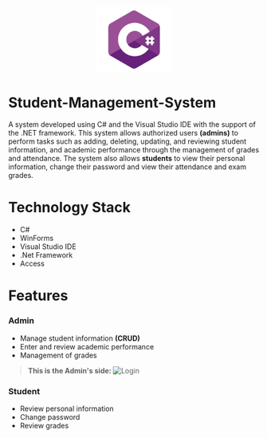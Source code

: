 <p align="center">
  <img
    src="https://github.com/majda-dev/Student-Management-System/blob/main/c%23.png?raw=true"
    alt="C#'s custom image"
   width='150';"
  />
</p>

# Student-Management-System
A system developed using C# and the Visual Studio IDE with the support of the .NET framework. This system allows authorized users **(admins)** to perform tasks such as adding, deleting, updating, and reviewing student information, and academic performance through the management of grades and attendance. 
The system also allows **students** to view their personal information, change their password and view their attendance and exam grades.

# Technology Stack
- C#
- WinForms
- Visual Studio IDE
- .Net Framework
- Access

# Features
### Admin
- Manage student information **(CRUD)**
- Enter and review academic performance
- Management of grades
> **This is the Admin's side:**
![Login](https://github.com/majda-dev/Student-Management-System/assets/112486265/4a8936cf-401b-4d9e-842f-944635cb76d1)

### Student
- Review personal information
- Change password
- Review grades
